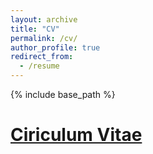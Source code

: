 ```yaml
---
layout: archive
title: "CV"
permalink: /cv/
author_profile: true
redirect_from:
  - /resume
---
```


{% include base_path %}

[Ciriculum Vitae](/files/McWay-Curriculum-Vitae.pdf)
======

